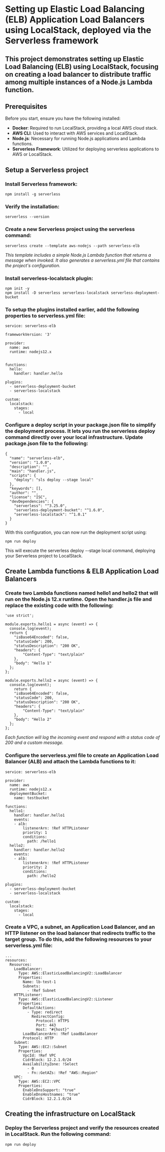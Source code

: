 # Setting up Elastic Load Balancing (ELB) Application Load Balancers using LocalStack, deployed via the Serverless framework

## This project demonstrates setting up Elastic Load Balancing (ELB) using LocalStack, focusing on creating a load balancer to distribute traffic among multiple instances of a Node.js Lambda function.

## Prerequisites

Before you start, ensure you have the following installed:

- **Docker**: Required to run LocalStack, providing a local AWS cloud stack.
- **AWS CLI**: Used to interact with AWS services and LocalStack.
- **Node.js**: Necessary for running Node.js applications and Lambda functions.
- **Serverless Framework**: Utilized for deploying serverless applications to AWS or LocalStack.

## Setup a Serverless project

### Install Serverless framework: 
```
npm install -g serverless
```

### Verify the installation:
```
serverless --version
```

### Create a new Serverless project using the serverless command:
```
serverless create --template aws-nodejs --path serverless-elb
```

_This template includes a simple Node.js Lambda function that returns a message when invoked. It also generates a serverless.yml file that contains the project's configuration._

### Install serverless-localstack plugin:
```
npm init -y
npm install -D serverless serverless-localstack serverless-deployment-bucket
```

### To setup the plugins installed earlier, add the following properties to serverless.yml file:
```
service: serverless-elb

frameworkVersion: '3'

provider:
  name: aws
  runtime: nodejs12.x


functions:
  hello:
    handler: handler.hello

plugins:
  - serverless-deployment-bucket
  - serverless-localstack

custom:
  localstack:
    stages:
      - local
```

### Configure a deploy script in your package.json file to simplify the deployment process. It lets you run the serverless deploy command directly over your local infrastructure. Update package.json file to the following:
```
{
  "name": "serverless-elb",
  "version": "1.0.0",
  "description": "",
  "main": "handler.js",
  "scripts": {
    "deploy": "sls deploy --stage local"
  },
  "keywords": [],
  "author": "",
  "license": "ISC",
  "devDependencies": {
    "serverless": "^3.25.0",
    "serverless-deployment-bucket": "^1.6.0",
    "serverless-localstack": "^1.0.1"
  }
}
```

With this configuration, you can now run the deployment script using:
```
npm run deploy
```

This will execute the serverless deploy --stage local command, deploying your Serverless project to LocalStack.

## Create Lambda functions & ELB Application Load Balancers

### Create two Lambda functions named hello1 and hello2 that will run on the Node.js 12.x runtime. Open the handler.js file and replace the existing code with the following:
```
'use strict';

module.exports.hello1 = async (event) => {
  console.log(event);
  return {
    "isBase64Encoded": false,
    "statusCode": 200,
    "statusDescription": "200 OK",
    "headers": {
        "Content-Type": "text/plain"
    },
    "body": "Hello 1"
  };
};

module.exports.hello2 = async (event) => {
  console.log(event);
    return {
    "isBase64Encoded": false,
    "statusCode": 200,
    "statusDescription": "200 OK",
    "headers": {
        "Content-Type": "text/plain"
    },
    "body": "Hello 2"
  };
};
```
_Each function will log the incoming event and respond with a status code of 200 and a custom message._

### Configure the serverless.yml file to create an Application Load Balancer (ALB) and attach the Lambda functions to it:
```
service: serverless-elb

provider:
  name: aws
  runtime: nodejs12.x
  deploymentBucket:
    name: testbucket

functions:
  hello1:
    handler: handler.hello1
    events:
    - alb:
        listenerArn: !Ref HTTPListener
        priority: 1
        conditions:
          path: /hello1
  hello2:
    handler: handler.hello2
    events:
    - alb:
        listenerArn: !Ref HTTPListener
        priority: 2
        conditions:
          path: /hello2

plugins:
  - serverless-deployment-bucket
  - serverless-localstack

custom:
  localstack:
    stages:
      - local
```

### Create a VPC, a subnet, an Application Load Balancer, and an HTTP listener on the load balancer that redirects traffic to the target group. To do this, add the following resources to your serverless.yml file:
```
...
resources:
  Resources:
    LoadBalancer:
      Type: AWS::ElasticLoadBalancingV2::LoadBalancer
      Properties:
        Name: lb-test-1
        Subnets:
          - !Ref Subnet
    HTTPListener:
      Type: AWS::ElasticLoadBalancingV2::Listener
      Properties:
        DefaultActions:
          - Type: redirect
            RedirectConfig:
              Protocol: HTTPS
              Port: 443
              Host: "#{host}"
        LoadBalancerArn: !Ref LoadBalancer
        Protocol: HTTP
    Subnet:
      Type: AWS::EC2::Subnet
      Properties:
        VpcId: !Ref VPC
        CidrBlock: 12.2.1.0/24
        AvailabilityZone: !Select
          - 0
          - Fn::GetAZs: !Ref "AWS::Region"
    VPC:
      Type: AWS::EC2::VPC
      Properties:
        EnableDnsSupport: "true"
        EnableDnsHostnames: "true"
        CidrBlock: 12.2.1.0/24
```

## Creating the infrastructure on LocalStack

### Deploy the Serverless project and verify the resources created in LocalStack. Run the following command:
```
npm run deploy
```






